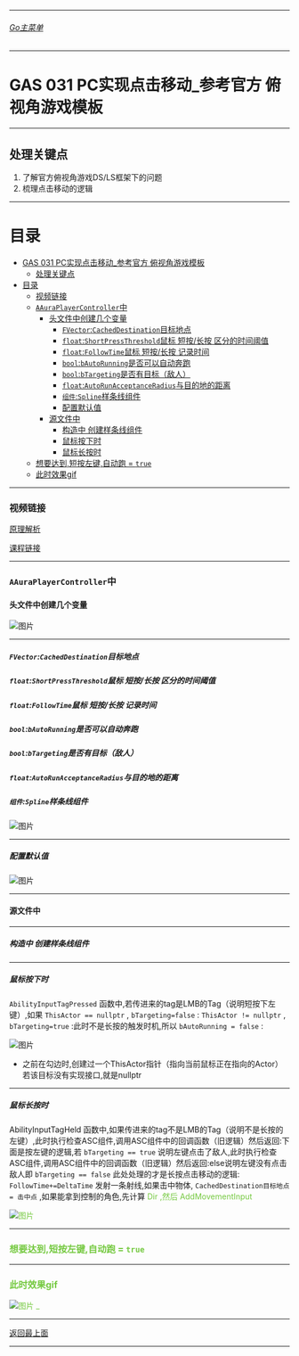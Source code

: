 ___________________________________________________________________________________________

###### [Go主菜单](../MainMenu.md)
___________________________________________________________________________________________

# GAS 031 PC实现点击移动_参考官方 俯视角游戏模板
___________________________________________________________________________________________
## 处理关键点
1. 了解官方俯视角游戏DS/LS框架下的问题
2. 梳理点击移动的逻辑
___________________________________________________________________________________________

# 目录
- [GAS 031 PC实现点击移动\_参考官方 俯视角游戏模板](#gas-031-pc实现点击移动_参考官方-俯视角游戏模板)
  - [处理关键点](#处理关键点)
- [目录](#目录)
    - [视频链接](#视频链接)
    - [`AAuraPlayerController`中](#aauraplayercontroller中)
      - [头文件中创建几个变量](#头文件中创建几个变量)
        - [`FVector`:`CachedDestination`目标地点](#fvectorcacheddestination目标地点)
        - [`float`:`ShortPressThreshold`鼠标 短按/长按 区分的时间阈值](#floatshortpressthreshold鼠标-短按长按-区分的时间阈值)
        - [`float`:`FollowTime`鼠标 短按/长按 记录时间](#floatfollowtime鼠标-短按长按-记录时间)
        - [`bool`:`bAutoRunning`是否可以自动奔跑](#boolbautorunning是否可以自动奔跑)
        - [`bool`:`bTargeting`是否有目标（敌人）](#boolbtargeting是否有目标敌人)
        - [`float`:`AutoRunAcceptanceRadius`与目的地的距离](#floatautorunacceptanceradius与目的地的距离)
        - [`组件`:`Spline`样条线组件](#组件spline样条线组件)
        - [配置默认值](#配置默认值)
      - [源文件中](#源文件中)
        - [构造中 创建样条线组件](#构造中-创建样条线组件)
        - [鼠标按下时](#鼠标按下时)
        - [鼠标长按时](#鼠标长按时)
    - [想要达到,短按左键,自动跑 = `true`](#想要达到短按左键自动跑--true)
    - [此时效果gif](#此时效果gif)


___________________________________________________________________________________________



### 视频链接

[原理解析]("https://www.bilibili.com/video/BV1JD421E7yC?p=102&vd_source=9e1e64122d802b4f7ab37bd325a89e6c")

[课程链接]("https://www.bilibili.com/video/BV1JD421E7yC?p=103&vd_source=9e1e64122d802b4f7ab37bd325a89e6c")
___________________________________________________________________________________________


### `AAuraPlayerController`中

#### 头文件中创建几个变量
         
![图片](./Image/GAS_031/198225_532153.png)
___________________________________________________________________________________________


##### `FVector`:`CachedDestination`目标地点

##### `float`:`ShortPressThreshold`鼠标 短按/长按 区分的时间阈值

##### `float`:`FollowTime`鼠标 短按/长按 记录时间


##### `bool`:`bAutoRunning`是否可以自动奔跑

##### `bool`:`bTargeting`是否有目标（敌人）

##### `float`:`AutoRunAcceptanceRadius`与目的地的距离

##### `组件`:`Spline`样条线组件
             
![图片](./Image/GAS_031/389897_312219.png)
___________________________________________________________________________________________


##### 配置默认值  
![图片](./Image/GAS_031/206031_286271.png)
___________________________________________________________________________________________


#### 源文件中
___________________________________________________________________________________________


##### 构造中 创建样条线组件
___________________________________________________________________________________________


##### 鼠标按下时
`AbilityInputTagPressed` 函数中,若传进来的tag是LMB的Tag（说明短按下左键）,如果 `ThisActor == nullptr` , `bTargeting=false` : `ThisActor != nullptr` , `bTargeting=true` :此时不是长按的触发时机,所以 `bAutoRunning = false` :
             
![图片](./Image/GAS_031/298057_721158.png)
- 之前在勾边时,创建过一个ThisActor指针（指向当前鼠标正在指向的Actor）若该目标没有实现接口,就是nullptr
___________________________________________________________________________________________


##### 鼠标长按时
 AbilityInputTagHeld 函数中,如果传进来的tag不是LMB的Tag（说明不是长按的左键）,此时执行检查ASC组件,调用ASC组件中的回调函数（旧逻辑）然后返回:下面是按左键的逻辑,若 `bTargeting == true` 说明左键点击了敌人,此时执行检查ASC组件,调用ASC组件中的回调函数（旧逻辑）然后返回:else说明左键没有点击敌人即 `bTargeting == false` 此处处理的才是长按点击移动的逻辑: `FollowTime+=DeltaTime` 发射一条射线,如果击中物体, `CachedDestination目标地点 = 击中点` ,如果能拿到控制的角色,先计算 <font color=#75C940>Dir ,然后 AddMovementInput
             
![图片](./Image/GAS_031/359080_13488.png)
___________________________________________________________________________________________


### 想要达到,短按左键,自动跑 = `true`
___________________________________________________________________________________________


### 此时效果gif 
 
![图片](./Image/GAS_031/291019_98446.gif)
_ 

___________________________________________________________________________________________

[返回最上面](#Go主菜单)
___________________________________________________________________________________________